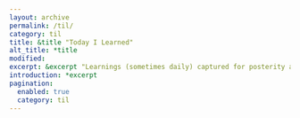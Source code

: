 ```yaml
---
layout: archive
permalink: /til/
category: til
title: &title "Today I Learned"
alt_title: *title
modified:
excerpt: &excerpt "Learnings (sometimes daily) captured for posterity and educational purposes. There is a shitload of things that I learn daily..."
introduction: *excerpt
pagination: 
  enabled: true
  category: til
---
```

